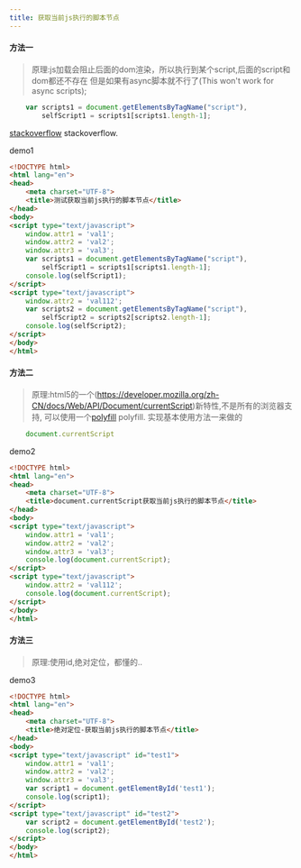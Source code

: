 ```yaml
---
title: 获取当前js执行的脚本节点
---
```



#### 方法一

> 原理:js加载会阻止后面的dom渲染，所以执行到某个script,后面的script和dom都还不存在
 但是如果有async脚本就不行了(This won't work for async scripts);
 
```js
  	var scripts1 = document.getElementsByTagName("script"),
  		selfScript1 = scripts1[scripts1.length-1];
```
[stackoverflow](http://stackoverflow.com/questions/2954790/javascript-get-the-current-executing-script-node) stackoverflow.

demo1

```html
<!DOCTYPE html>
<html lang="en">
<head>
	<meta charset="UTF-8">
	<title>测试获取当前js执行的脚本节点</title>
</head>
<body>
<script type="text/javascript">
	window.attr1 = 'val1';
	window.attr2 = 'val2';
	window.attr3 = 'val3';
	var scripts1 = document.getElementsByTagName("script"),
		selfScript1 = scripts1[scripts1.length-1];
	console.log(selfScript1);
</script>
<script type="text/javascript">
	window.attr2 = 'val112';
	var scripts2 = document.getElementsByTagName("script"),
		selfScript2 = scripts2[scripts2.length-1];
	console.log(selfScript2);
</script>
</body>
</html>
```

#### 方法二

> 原理:html5的一个(https://developer.mozilla.org/zh-CN/docs/Web/API/Document/currentScript)新特性,不是所有的浏览器支持,
可以使用一个[polyfill](https://github.com/JamesMGreene/document.currentScript) polyfill. 实现基本使用方法一来做的

```js
    document.currentScript
```
demo2

```html
<!DOCTYPE html>
<html lang="en">
<head>
	<meta charset="UTF-8">
	<title>document.currentScript获取当前js执行的脚本节点</title>
</head>
<body>
<script type="text/javascript">
	window.attr1 = 'val1';
	window.attr2 = 'val2';
	window.attr3 = 'val3';
	console.log(document.currentScript);
</script>
<script type="text/javascript">
	window.attr2 = 'val112';
	console.log(document.currentScript);
</script>
</body>
</html>
```
#### 方法三
> 原理:使用id,绝对定位，都懂的..

demo3

```html
<!DOCTYPE html>
<html lang="en">
<head>
	<meta charset="UTF-8">
	<title>绝对定位-获取当前js执行的脚本节点</title>
</head>
<body>
<script type="text/javascript" id="test1">
	window.attr1 = 'val1';
	window.attr2 = 'val2';
	window.attr3 = 'val3';
	var script1 = document.getElementById('test1');
	console.log(script1);
</script>
<script type="text/javascript" id="test2">
	var script2 = document.getElementById('test2');
	console.log(script2);
</script>
</body>
</html>
```